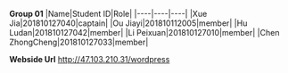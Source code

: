 **Group 01**
|Name|Student ID|Role|
|----|----|----|
|Xue Jia|201810127040|captain|
|Ou Jiayi|201810112005|member|
|Hu Ludan|201810127042|member|
|Li Peixuan|201810127010|member|
|Chen ZhongCheng|201810127033|member|

**Webside Url** http://47.103.210.31/wordpress
